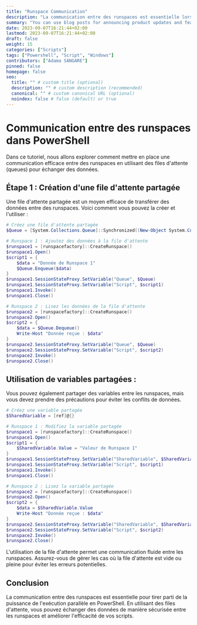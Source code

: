 ```yaml
---
title: "Runspace Communication"
description: "La communication entre des runspaces est essentielle lorsque vous souhaitez exécuter des tâches en parallèle dans PowerShell."
summary: "You can use blog posts for announcing product updates and features."
date: 2023-09-07T16:21:44+02:00
lastmod: 2023-09-07T16:21:44+02:00
draft: false
weight: 15
categories: ["Scripts"]
tags: ["Powershell", "Script", "Windows"]
contributors: ["Adama SANGARE"]
pinned: false
homepage: false
seo:
  title: "" # custom title (optional)
  description: "" # custom description (recommended)
  canonical: "" # custom canonical URL (optional)
  noindex: false # false (default) or true
---
```


# Communication entre des runspaces dans PowerShell

Dans ce tutoriel, nous allons explorer comment mettre en place une communication efficace entre des runspaces en utilisant des files d'attente (queues) pour échanger des données.

## Étape 1 : Création d'une file d'attente partagée

Une file d'attente partagée est un moyen efficace de transférer des données entre des runspaces. Voici comment vous pouvez la créer et l'utiliser :

```powershell
# Créez une file d'attente partagée
$Queue = [System.Collections.Queue]::Synchronized((New-Object System.Collections.Queue))

# Runspace 1 : Ajoutez des données à la file d'attente
$runspace1 = [runspacefactory]::CreateRunspace()
$runspace1.Open()
$script1 = {
    $data = "Donnée de Runspace 1"
    $Queue.Enqueue($data)
}
$runspace1.SessionStateProxy.SetVariable("Queue", $Queue)
$runspace1.SessionStateProxy.SetVariable("Script", $script1)
$runspace1.Invoke()
$runspace1.Close()

# Runspace 2 : Lisez les données de la file d'attente
$runspace2 = [runspacefactory]::CreateRunspace()
$runspace2.Open()
$script2 = {
    $data = $Queue.Dequeue()
    Write-Host "Donnée reçue : $data"
}
$runspace2.SessionStateProxy.SetVariable("Queue", $Queue)
$runspace2.SessionStateProxy.SetVariable("Script", $script2)
$runspace2.Invoke()
$runspace2.Close()
```
## Utilisation de variables partagées :
Vous pouvez également partager des variables entre les runspaces, mais vous devez prendre des précautions pour éviter les conflits de données.

```powershell
# Créez une variable partagée
$SharedVariable = [ref]@{}

# Runspace 1 : Modifiez la variable partagée
$runspace1 = [runspacefactory]::CreateRunspace()
$runspace1.Open()
$script1 = {
    $SharedVariable.Value = "Valeur de Runspace 1"
}
$runspace1.SessionStateProxy.SetVariable("SharedVariable", $SharedVariable)
$runspace1.SessionStateProxy.SetVariable("Script", $script1)
$runspace1.Invoke()
$runspace1.Close()

# Runspace 2 : Lisez la variable partagée
$runspace2 = [runspacefactory]::CreateRunspace()
$runspace2.Open()
$script2 = {
    $data = $SharedVariable.Value
    Write-Host "Donnée reçue : $data"
}
$runspace2.SessionStateProxy.SetVariable("SharedVariable", $SharedVariable)
$runspace2.SessionStateProxy.SetVariable("Script", $script2)
$runspace2.Invoke()
$runspace2.Close()
```
L'utilisation de la file d'attente permet une communication fluide entre les runspaces. Assurez-vous de gérer les cas où la file d'attente est vide ou pleine pour éviter les erreurs potentielles.

## Conclusion

La communication entre des runspaces est essentielle pour tirer parti de la puissance de l'exécution parallèle en PowerShell. En utilisant des files d'attente, vous pouvez échanger des données de manière sécurisée entre les runspaces et améliorer l'efficacité de vos scripts.
